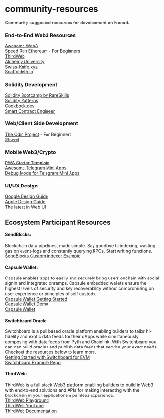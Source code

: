 # community-resources
Community suggested resources for development on Monad.

### End-to-End Web3 Resources
[Awesome Web3](https://github.com/ahmet/awesome-web3)\
[Speed Run Ethereum](https://speedrunethereum.com/) - For Beginners\
[ThirdWeb](https://blog.thirdweb.com/guides/)\
[Alchemy University](https://www.alchemy.com/university)\
[Swiss-Knife.xyz](https://swiss-knife.xyz/)\
[Scaffoldeth.io](https://scaffoldeth.io/)

### Solidity Development
[Solidity Bootcamp by RareSkills](https://www.rareskills.io/solidity-bootcamp)\
[Solidity Patterns](https://fravoll.github.io/solidity-patterns/)\
[Cookbook.dev](cookbook.dev)\
[Smart Contract Engineer](https://www.smartcontract.engineer/)

### Web/Client Side Development
[The Odin Project](https://www.theodinproject.com/) - For Beginners\
[Shovel](https://indexsupply.com/shovel/docs/)

### Mobile Web3/Crypto
[PWA Starter Template](https://blog.anagram.xyz/modern-crypto-pwa-starter-template/)\
[Awesome Telegram Mini Apps](https://github.com/telegram-mini-apps-dev/awesome-telegram-mini-apps)\
[Debug Mode for Telegram Mini Apps](https://docs.ton.org/develop/dapps/telegram-apps/testing-apps#debug-mode-for-mini-apps)

### UI/UX Design
[Google Design Guide](https://m3.material.io/)\
[Apple Design Guide](https://developer.apple.com/design/human-interface-guidelines)\
[The latest in Web UI](https://www.youtube.com/watch?v=_-6LgEjEyzE)

## Ecosystem Participant Resources
#### SendBlocks: 
Blockchain data pipelines, made simple. Say goodbye to indexing, wasting gas on event-logs and constantly querying RPCs. Start writing functions.\
[SendBlocks Custom Indexer Example](https://github.com/sendblocks/custom-indexer-example)
#### Capsule Wallet: 
Capsule enables apps to easily and securely bring users onchain with social signin and integrated onramps. Capsule embedded wallets ensure the highest levels of security and key recoverability without compromising on user experience or principles of self custody.\
[Capsule Wallet Getting Started](https://docs.usecapsule.com/getting-started/initial-setup)\
[Capsule Wallet Demo](http://demo.beta.usecapsule.com/)\
[Capsule Wallet](http://usecapsule.com/)
#### Switchboard Oracle:
Switchboard is a pull based oracle platform enabling builders to tailor hi-fidelity and exotic data feeds for their dApps while simultaneously composing with data feeds from Pyth and Chainlink. With Switchboard you can can build oracles and publish data feeds that service your exact needs. Checkout the resources below to learn more.\
[Getting Started with Switchboard for EVM](https://docs.switchboard.xyz/docs/switchboard/switchboard-on-evm)\
[Switchboard Example Repo](https://github.com/switchboard-xyz/evm-on-demand)
#### ThirdWeb:
ThirdWeb is a full stack Web3 platform enabling builders to build in Web3 with end-to-end solutions and APIs for making interacting with the blockchain in your applications a painless experience.\
[ThirdWeb Playground](https://playground.thirdweb.com/)\
[ThirdWeb YouTube](https://www.youtube.com/c/thirdweb)\
[ThirdWeb Documentation](https://portal.thirdweb.com/)
